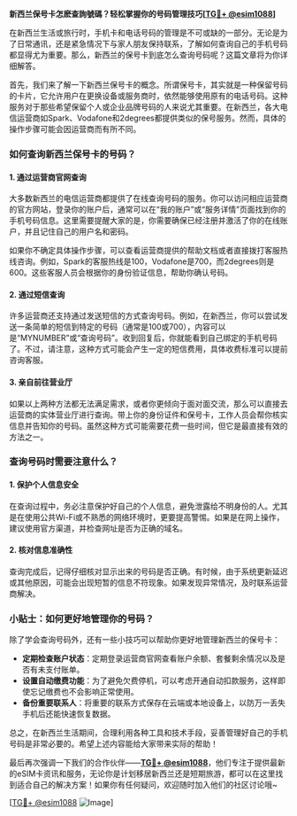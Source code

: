 **新西兰保号卡怎麽查詢號碼？轻松掌握你的号码管理技巧[[TG💪+ @esim1088](https://t.me/s/esim1088)]**

在新西兰生活或旅行时，手机卡和电话号码的管理是不可或缺的一部分。无论是为了日常通讯，还是紧急情况下与家人朋友保持联系，了解如何查询自己的手机号码都显得尤为重要。那么，新西兰的保号卡到底怎么查询号码呢？这篇文章将为你详细解答。

首先，我们来了解一下新西兰保号卡的概念。所谓保号卡，其实就是一种保留号码的卡片，它允许用户在更换设备或服务商时，依然能够使用原有的电话号码。这种服务对于那些希望保留个人或企业品牌号码的人来说尤其重要。在新西兰，各大电信运营商如Spark、Vodafone和2degrees都提供类似的保号服务。然而，具体的操作步骤可能会因运营商而有所不同。

### 如何查询新西兰保号卡的号码？

#### 1. **通过运营商官网查询**
   大多数新西兰的电信运营商都提供了在线查询号码的服务。你可以访问相应运营商的官方网站，登录你的账户后，通常可以在“我的账户”或“服务详情”页面找到你的手机号码信息。这里需要提醒大家的是，你需要确保已经注册并激活了你的在线账户，并且记住自己的用户名和密码。

   如果你不确定具体操作步骤，可以查看运营商提供的帮助文档或者直接拨打客服热线咨询。例如，Spark的客服热线是100，Vodafone是700，而2degrees则是600。这些客服人员会根据你的身份验证信息，帮助你确认号码。

#### 2. **通过短信查询**
   许多运营商还支持通过发送短信的方式查询号码。例如，在新西兰，你可以尝试发送一条简单的短信到特定的号码（通常是100或700），内容可以是“MYNUMBER”或“查询号码”。收到回复后，你就能看到自己绑定的手机号码了。不过，请注意，这种方式可能会产生一定的短信费用，具体收费标准可以提前咨询客服。

#### 3. **亲自前往营业厅**
   如果以上两种方法都无法满足需求，或者你更倾向于面对面交流，那么可以直接去运营商的实体营业厅进行查询。带上你的身份证件和保号卡，工作人员会帮你核实信息并告知你的号码。虽然这种方式可能需要花费一些时间，但它是最直接有效的方法之一。

### 查询号码时需要注意什么？

#### 1. **保护个人信息安全**
   在查询过程中，务必注意保护好自己的个人信息，避免泄露给不明身份的人。尤其是在使用公共Wi-Fi或不熟悉的网络环境时，更要提高警惕。如果是在网上操作，建议使用官方渠道，并检查网址是否为正确的域名。

#### 2. **核对信息准确性**
   查询完成后，记得仔细核对显示出来的号码是否正确。有时候，由于系统更新延迟或其他原因，可能会出现短暂的信息不符现象。如果发现异常情况，及时联系运营商解决。

### 小贴士：如何更好地管理你的号码？

除了学会查询号码外，还有一些小技巧可以帮助你更好地管理新西兰的保号卡：

- **定期检查账户状态**：定期登录运营商官网查看账户余额、套餐剩余情况以及是否有未支付账单。
- **设置自动缴费功能**：为了避免欠费停机，可以考虑开通自动扣款服务，这样即使忘记缴费也不会影响正常使用。
- **备份重要联系人**：将重要的联系方式保存在云端或本地设备上，以防万一丢失手机后还能快速恢复数据。

总之，在新西兰生活期间，合理利用各种工具和技术手段，妥善管理好自己的手机号码是非常必要的。希望上述内容能给大家带来实际的帮助！

最后再次强调一下我们的合作伙伴——**[TG💪+ @esim1088](https://t.me/s/esim1088)**，他们专注于提供最新的eSIM卡资讯和服务，无论你是计划移居新西兰还是短期旅游，都可以在这里找到适合自己的解决方案！如果你有任何疑问，欢迎随时加入他们的社区讨论哦~

[[TG💪+ @esim1088](https://t.me/s/esim1088) ![Image](https://i.postimg.cc/4NQfJmqS/Snipaste-2025-05-13-00-14-12.png)]